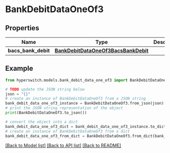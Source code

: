 # BankDebitDataOneOf3


## Properties

Name | Type | Description | Notes
------------ | ------------- | ------------- | -------------
**bacs_bank_debit** | [**BankDebitDataOneOf3BacsBankDebit**](BankDebitDataOneOf3BacsBankDebit.md) |  | 

## Example

```python
from hyperswitch.models.bank_debit_data_one_of3 import BankDebitDataOneOf3

# TODO update the JSON string below
json = "{}"
# create an instance of BankDebitDataOneOf3 from a JSON string
bank_debit_data_one_of3_instance = BankDebitDataOneOf3.from_json(json)
# print the JSON string representation of the object
print(BankDebitDataOneOf3.to_json())

# convert the object into a dict
bank_debit_data_one_of3_dict = bank_debit_data_one_of3_instance.to_dict()
# create an instance of BankDebitDataOneOf3 from a dict
bank_debit_data_one_of3_from_dict = BankDebitDataOneOf3.from_dict(bank_debit_data_one_of3_dict)
```
[[Back to Model list]](../README.md#documentation-for-models) [[Back to API list]](../README.md#documentation-for-api-endpoints) [[Back to README]](../README.md)


